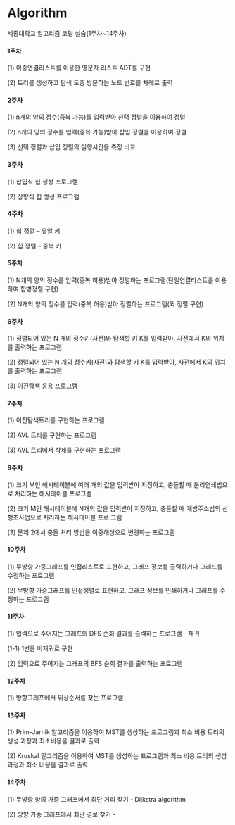 # Algorithm
세종대학교 알고리즘 코딩 실습(1주차~14주차)

#### **1주차**
(1) 이중연결리스트를 이용한 영문자 리스트 ADT를 구현

(2) 트리를 생성하고 탐색 도중 방문하는 노드 번호를 차례로 출력
#### **2주차**
(1) n개의 양의 정수(중복 가능)를 입력받아 선택 정렬을 이용하여 정렬

(2) n개의 양의 정수를 입력(중복 가능)받아 삽입 정렬을 이용하여 정렬

(3) 선택 정렬과 삽입 정렬의 실행시간을 측정 비교
#### **3주차**
(1) 삽입식 힙 생성 프로그램

(2) 상향식 힙 생성 프로그램
#### **4주차**
(1) 힙 정렬 – 유일 키

(2) 힙 정렬 – 중복 키
#### **5주차**
(1) N개의 양의 정수를 입력(중복 허용)받아 정렬하는 프로그램(단일연결리스트를 이용하여 합병정렬 구현)

(2) N개의 양의 정수를 입력(중복 허용)받아 정렬하는 프로그램(퀵 정렬 구현)
#### **6주차**
(1) 정렬되어 있는 N 개의 정수키(사전)와 탐색할 키 K를 입력받아, 사전에서 K의 위치를 출력하는 프로그램

(2) 정렬되어 있는 N 개의 정수키(사전)와 탐색할 키 K를 입력받아, 사전에서 K의 위치를 출력하는 프로그램

(3) 이진탐색 응용 프로그램
#### **7주차**
(1) 이진탐색트리를 구현하는 프로그램

(2) AVL 트리를 구현하는 프로그램

(3) AVL 트리에서 삭제를 구현하는 프로그램
#### **9주차**
(1) 크기 M인 해시테이블에 여러 개의 값을 입력받아 저장하고, 충돌할 때 분리연쇄법으로 처리하는 해시테이블 프로그램

(2) 크기 M인 해시테이블에 N개의 값을 입력받아 저장하고, 충돌할 때 개방주소법의 선형조사법으로 처리하는 해시테이블 프로
그램

(3) 문제 2에서 충돌 처리 방법을 이중해싱으로 변경하는 프로그램
#### **10주차**
(1) 무방향 가중그래프를 인접리스트로 표현하고, 그래프 정보를 출력하거나 그래프를 수정하는 프로그램

(2) 무방향 가중그래프를 인접행렬로 표현하고, 그래프 정보를 인쇄하거나 그래프를 수정하는 프로그램
#### **11주차**
(1) 입력으로 주어지는 그래프의 DFS 순회 결과를 출력하는 프로그램 - 재귀

(1-1) 1번을 비재귀로 구현

(2) 입력으로 주어지는 그래프의 BFS 순회 결과를 출력하는 프로그램
#### **12주차**
(1) 방향그래프에서 위상순서를 찾는 프로그램
#### **13주차**
(1) Prim-Jarnik 알고리즘을 이용하여 MST를 생성하는 프로그램과 최소 비용 트리의 생성 과정과 최소비용을 결과로 출력

(2) Kruskal 알고리즘을 이용하여 MST를 생성하는 프로그램과 최소 비용 트리의 생성과정과 최소 비용을 결과로 출력
#### **14주차**
(1) 무방향 양의 가중 그래프에서 최단 거리 찾기 - Dijkstra algorithm

(2) 방향 가중 그래프에서 최단 경로 찾기 - 
